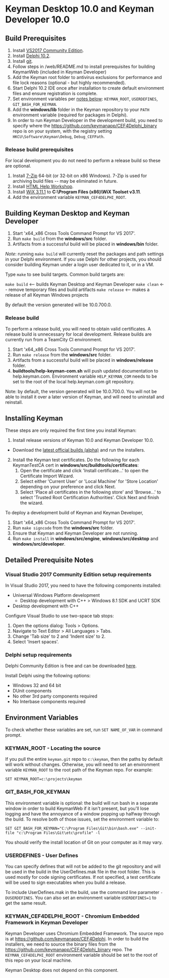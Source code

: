 # Keyman Desktop 10.0 and Keyman Developer 10.0

## Build Prerequisites

1. Install [VS2017 Community Edition](#visual-studio-2017-community-edition-setup-requirements).
2. Install [Delphi 10.2](#delphi-setup-requirements).
3. Install [git](https://git-scm.com/download/win).
4. Follow steps in /web/README.md to install prerequisites for building KeymanWeb (included in Keyman Developer)
5. Add the Keyman root folder to antivirus exclusions for performance and file lock reasons (optional - but highly recommended).
6. Start Delphi 10.2 IDE once after installation to create default environment files and ensure registration is complete.
7. Set environment variables per [notes below](#environment-variables): `KEYMAN_ROOT`, `USERDEFINES`, 
   `GIT_BASH_FOR_KEYMAN`.
8. Add the **windows/lib** folder in the Keyman repository to your `PATH` environment variable (required for packages in Delphi).
9. In order to run Keyman Developer in the development build, you need to specify where the 
   https://github.com/keymanapp/CEF4Delphi_binary repo is on your system, with the registry setting `HKCU\Software\Keyman\Debug`, 
   `Debug_CEFPath`.

### Release build prerequisites

For local development you do not need to perform a release build so these are optional.

1. Install [7-Zip](http://www.7-zip.org/) 64-bit (or 32-bit on x86 Windows). 7-Zip is used for archiving build files -- may be eliminated in future.
2. Install [HTML Help Workshop](https://www.microsoft.com/en-us/download/details.aspx?id=21138).
4. Install [WiX 3.11.1](https://github.com/wixtoolset/wix3/releases/tag/wix3111rtm) to **C:\Program Files (x86)\WiX Toolset v3.11**.
5. Add the environment variable `KEYMAN_CEF4DELPHI_ROOT`.

## Building Keyman Desktop and Keyman Developer

1. Start 'x64_x86 Cross Tools Command Prompt for VS 2017'.
2. Run `make build` from the **windows/src** folder.
3. Artifacts from a successful build will be placed in **windows/bin** folder.

*Note*: running `make build` will currently reset the packages and path settings in your Delphi environment. If you use Delphi for other projects, 
you should consider building Keyman under a login user dedicated to it, or in a VM.

Type `make` to see build targets. Common build targets are:

  `make build` <-- builds Keyman Desktop and Keyman Developer
  `make clean` <-- remove temporary files and build artifacts
  `make release` <-- makes a release of all Keyman Windows projects

By default the version generated will be 10.0.700.0.

### Release build

To perform a release build, you will need to obtain valid certificates. A release build is
unnecessary for local development. Release builds are currently run from a TeamCity CI
environment.

1. Start 'x64_x86 Cross Tools Command Prompt for VS 2017'.
2. Run `make release` from the **windows/src** folder.
3. Artifacts from a successful build will be placed in **windows/release** folder.
4. **buildtools/help-keyman-com.sh** will push updated documentation to help.keyman.com.
   Environment variable `HELP_KEYMAN_COM` needs to be set to the root of the local 
   help.keyman.com git repository.

Note: by default, the version generated will be 10.0.700.0. You will not be able to
install it over a later version of Keyman, and will need to uninstall and reinstall.

## Installing Keyman

These steps are only required the first time you install Keyman:
1. Install release versions of Keyman 10.0 and Keyman Developer 10.0.
  * Download the [latest official builds (alpha)](https://keyman.com/beta/) and run the installers.
2. Install the Keyman test certificates. Do the following for each KeymanTestCA cert in
**windows/src/buildtools/certificates**:
    1. Open the certificate and click 'Install certificate...' to open the Certificate Import Wizard.
    2. Select either 'Current User' or 'Local Machine' for 'Store Location' depending on your preference and
    click Next.
    3. Select 'Place all certificates in the following store' and 'Browse...' to select
    'Trusted Root Certification Authorities'. Click Next and finish the wizard.

To deploy a development build of Keyman and Keyman Developer,
1. Start 'x64_x86 Cross Tools Command Prompt for VS 2017'.
2. Run `make signcode` from the **windows/src** folder.
3. Ensure that Keyman and Keyman Developer are not running.
4. Run `make install` in **windows/src/engine**, **windows/src/desktop** and **windows/src/developer**.

## Detailed Prerequisite Notes

### Visual Studio 2017 Community Edition setup requirements

In Visual Studio 2017, you need to have the following components installed:
* Universal Windows Platform development
    * Desktop development with C++ > Windows 8.1 SDK and UCRT SDK
* Desktop development with C++

Configure Visual Studio to use two-space tab stops:
1. Open the options dialog: Tools > Options.
2. Navigate to Text Editor > All Languages > Tabs.
3. Change 'Tab size' to 2 and 'Indent size' to 2.
4. Select 'Insert spaces'.

### Delphi setup requirements

Delphi Community Edition is free and can be downloaded [here](https://www.embarcadero.com/products/delphi/starter/free-download).

Install Delphi using the following options:
* Windows 32 and 64 bit
* DUnit components
* No other 3rd party components required
* No Interbase components required

## Environment Variables

To check whether these variables are set, run `SET NAME_OF_VAR` in command prompt.

### KEYMAN_ROOT - Locating the source

If you pull the entire `keyman.git` repo to `c:\keyman`, then the paths by default will
work without changes. Otherwise, you will need to set an environment variable
`KEYMAN_ROOT` to the root path of the Keyman repo. For example:

```
SET KEYMAN_ROOT=c:\projects\keyman
```

### GIT_BASH_FOR_KEYMAN

This environment variable is optional: the build will run bash in a separate window
in order to build KeymanWeb if it isn't present, but you'll lose logging and have 
the annoyance of a window popping up halfway through the build. To resolve both of
those issues, set the environment variable to:

```
SET GIT_BASH_FOR_KEYMAN="C:\Program Files\Git\bin\bash.exe" --init-file "c:\Program Files\Git\etc\profile" -l
```

You should verify the install location of Git on your computer as it may vary.

### USERDEFINES - User Defines

You can specify defines that will not be added to the git repository and will be used in
the build in the UserDefines.mak file in the root folder. This is used mostly for 
code signing certificates. If not specified, a test certificate will be used to sign
executables when you build a release.

To include UserDefines.mak in the build, use the command line parameter `-DUSERDEFINES`. You
can also set an environment variable `USERDEFINES=1` to get the same result.

### KEYMAN_CEF4DELPHI_ROOT - Chromium Embedded Framework in Keyman Developer

Keyman Developer uses Chromium Embedded Framework. The source repo is at
https://github.com/keymanapp/CEF4Delphi. In order to build the installers, we need to
source the binary files from the https://github.com/keymanapp/CEF4Delphi_binary repo.
The `KEYMAN_CEF4DELPHI_ROOT` environment variable should be set to the root of this
repo on your local machine.

Keyman Desktop does not depend on this component.
